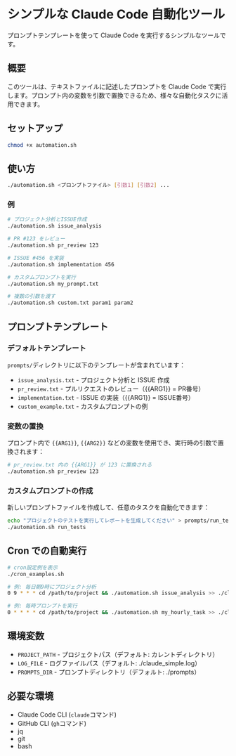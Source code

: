 # シンプルな Claude Code 自動化ツール

プロンプトテンプレートを使って Claude Code を実行するシンプルなツールです。

## 概要

このツールは、テキストファイルに記述したプロンプトを Claude Code で実行します。プロンプト内の変数を引数で置換できるため、様々な自動化タスクに活用できます。

## セットアップ

```bash
chmod +x automation.sh
```

## 使い方

```bash
./automation.sh <プロンプトファイル> [引数1] [引数2] ...
```

### 例

```bash
# プロジェクト分析とISSUE作成
./automation.sh issue_analysis

# PR #123 をレビュー
./automation.sh pr_review 123

# ISSUE #456 を実装
./automation.sh implementation 456

# カスタムプロンプトを実行
./automation.sh my_prompt.txt

# 複数の引数を渡す
./automation.sh custom.txt param1 param2
```

## プロンプトテンプレート

### デフォルトテンプレート

`prompts/`ディレクトリに以下のテンプレートが含まれています：

- `issue_analysis.txt` - プロジェクト分析と ISSUE 作成
- `pr_review.txt` - プルリクエストのレビュー（{{ARG1}} = PR番号）
- `implementation.txt` - ISSUE の実装（{{ARG1}} = ISSUE番号）
- `custom_example.txt` - カスタムプロンプトの例

### 変数の置換

プロンプト内で `{{ARG1}}`, `{{ARG2}}` などの変数を使用でき、実行時の引数で置換されます：

```bash
# pr_review.txt 内の {{ARG1}} が 123 に置換される
./automation.sh pr_review 123
```

### カスタムプロンプトの作成

新しいプロンプトファイルを作成して、任意のタスクを自動化できます：

```bash
echo "プロジェクトのテストを実行してレポートを生成してください" > prompts/run_tests.txt
./automation.sh run_tests
```

## Cron での自動実行

```bash
# cron設定例を表示
./cron_examples.sh

# 例: 毎日朝9時にプロジェクト分析
0 9 * * * cd /path/to/project && ./automation.sh issue_analysis >> ./claude.log 2>&1

# 例: 毎時プロンプトを実行
0 * * * * cd /path/to/project && ./automation.sh my_hourly_task >> ./claude.log 2>&1
```

## 環境変数

- `PROJECT_PATH` - プロジェクトパス（デフォルト: カレントディレクトリ）
- `LOG_FILE` - ログファイルパス（デフォルト: ./claude_simple.log）
- `PROMPTS_DIR` - プロンプトディレクトリ（デフォルト: ./prompts）

## 必要な環境

- Claude Code CLI (`claude`コマンド)
- GitHub CLI (`gh`コマンド)
- jq
- git
- bash
